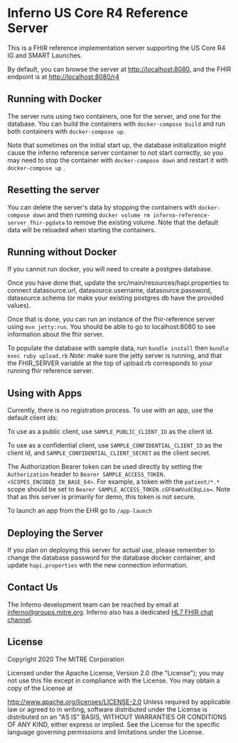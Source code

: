 # Inferno US Core R4 Reference Server

This is a FHIR reference implementation server supporting the US Core R4 IG and SMART Launches.

By default, you can browse the server at
[http://localhost:8080](http://localhost:8080), and the FHIR endpoint is at
[http://localhost:8080/r4](http://localhost:8080/r4)

## Running with Docker

The server runs using two containers, one for the server, and one for the
database. You can build the containers with `docker-compose build` and 
run both containers with `docker-compose up`.

Note that sometimes on the initial start up, the database initialization might cause the inferno reference server container to not start correctly, so you may need to stop the container with `docker-compose down` and restart it with `docker-compose up` .

## Resetting the server

You can delete the server's data by stopping the containers with `docker-compose down` and then running `docker volume rm inferno-reference-server_fhir-pgdata` to remove the existing volume. Note that the default data will be reloaded when starting the containers.

## Running without Docker

If you cannot run docker, you will need to create a postgres database.

Once you have done that, update the src/main/resources/hapi.properties to connect datasource.url, datasource.username, datasource.password, datasource.schema (or make your existing postgres db have the provided values).

Once that is done, you can run an instance of the fhir-reference server using `mvn jetty:run`.  You should be able to go to localhost:8080 to see information about the fhir server.

To populate the database with sample data, run `bundle install` then `bundle exec ruby upload.rb` *Note*: make sure the jetty server is running, and that the FHIR_SERVER variable at the top of upload.rb corresponds to your running fhir reference server.

## Using with Apps

Currently, there is no registration process. To use with an app, use the default client ids:

To use as a public client, use `SAMPLE_PUBLIC_CLIENT_ID` as the client id.

To use as a confidential client, use `SAMPLE_CONFIDENTIAL_CLIENT_ID` as the client id, and `SAMPLE_CONFIDENTIAL_CLIENT_SECRET` as the client secret.

The Authorization Bearer token can be used directly by setting the `Authorization` header to `Bearer SAMPLE_ACCESS_TOKEN.<SCOPES_ENCODED_IN_BASE_64>`. For example, a token with the `patient/*.*` scope should be set to `Bearer SAMPLE_ACCESS_TOKEN.cGF0aWVudC8qLio=`.  Note that as this server is primarily for demo, this token is not secure.

To launch an app from the EHR go to `/app-launch` 

## Deploying the Server

If you plan on deploying this server for actual use, please remember to change the database password for the database docker container, and update `hapi.properties` with the new connection information.

## Contact Us
The Inferno development team can be reached by email at inferno@groups.mitre.org. Inferno also has a dedicated [HL7 FHIR chat channel](https://chat.fhir.org/#narrow/stream/153-inferno).

## License
Copyright 2020 The MITRE Corporation

Licensed under the Apache License, Version 2.0 (the "License"); you may not use this file except in compliance with the License. You may obtain a copy of the License at

http://www.apache.org/licenses/LICENSE-2.0
Unless required by applicable law or agreed to in writing, software distributed under the License is distributed on an "AS IS" BASIS, WITHOUT WARRANTIES OR CONDITIONS OF ANY KIND, either express or implied. See the License for the specific language governing permissions and limitations under the License.
